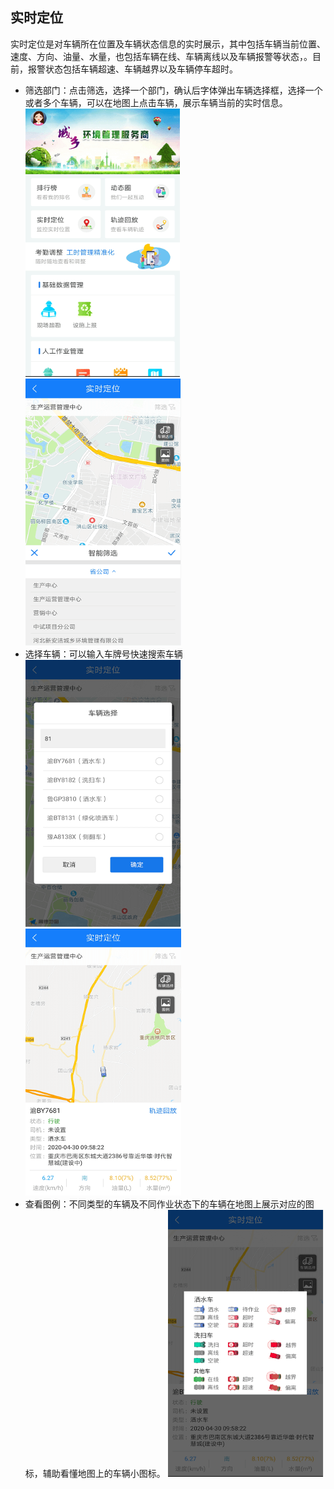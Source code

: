 ## 实时定位
实时定位是对车辆所在位置及车辆状态信息的实时展示，其中包括车辆当前位置、速度、方向、油量、水量，也包括车辆在线、车辆离线以及车辆报警等状态，。目前，报警状态包括车辆超速、车辆越界以及车辆停车超时。
* 筛选部门：点击筛选，选择一个部门，确认后字体弹出车辆选择框，选择一个或者多个车辆，可以在地图上点击车辆，展示车辆当前的实时信息。
![](images/菜单.png)![](images/实时定位1.png)
* 选择车辆：可以输入车牌号快速搜索车辆
![](images/实时定位2.png)![](images/实时定位3.png)
* 查看图例：不同类型的车辆及不同作业状态下的车辆在地图上展示对应的图标，辅助看懂地图上的车辆小图标。
![](images/实时定位4.png)
